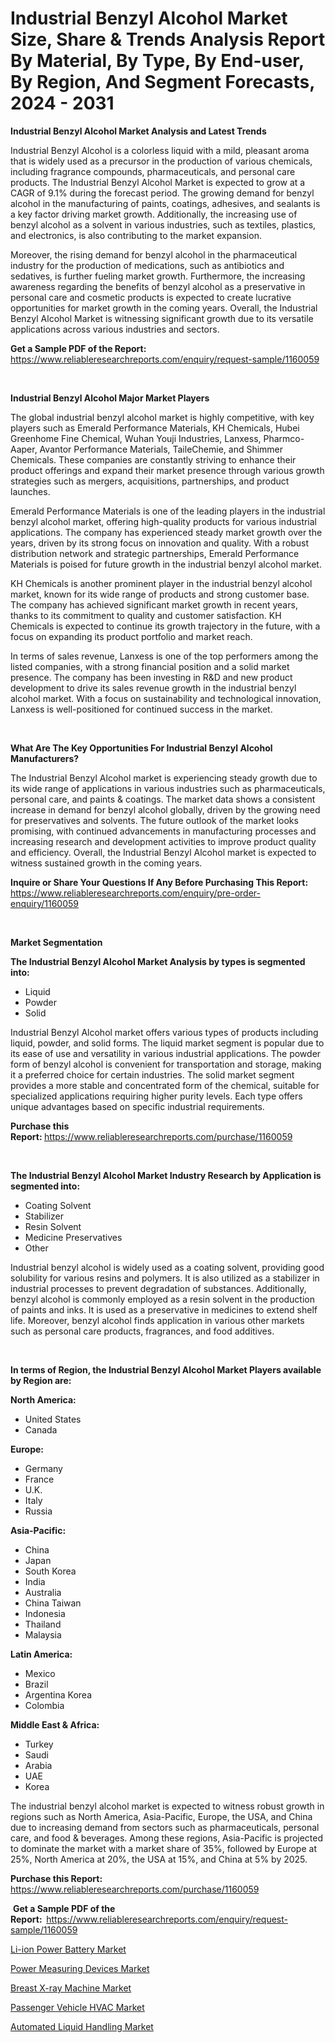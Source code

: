 <p><h1>Industrial Benzyl Alcohol Market Size, Share & Trends Analysis Report By Material, By Type, By End-user, By Region, And Segment Forecasts, 2024 - 2031</h1></p><p><strong>Industrial Benzyl Alcohol Market Analysis and Latest Trends</strong></p>
<p><p>Industrial Benzyl Alcohol is a colorless liquid with a mild, pleasant aroma that is widely used as a precursor in the production of various chemicals, including fragrance compounds, pharmaceuticals, and personal care products. The Industrial Benzyl Alcohol Market is expected to grow at a CAGR of 9.1% during the forecast period. The growing demand for benzyl alcohol in the manufacturing of paints, coatings, adhesives, and sealants is a key factor driving market growth. Additionally, the increasing use of benzyl alcohol as a solvent in various industries, such as textiles, plastics, and electronics, is also contributing to the market expansion.</p><p>Moreover, the rising demand for benzyl alcohol in the pharmaceutical industry for the production of medications, such as antibiotics and sedatives, is further fueling market growth. Furthermore, the increasing awareness regarding the benefits of benzyl alcohol as a preservative in personal care and cosmetic products is expected to create lucrative opportunities for market growth in the coming years. Overall, the Industrial Benzyl Alcohol Market is witnessing significant growth due to its versatile applications across various industries and sectors.</p></p>
<p><strong>Get a Sample PDF of the Report:&nbsp;</strong> <a href="https://www.reliableresearchreports.com/enquiry/request-sample/1160059">https://www.reliableresearchreports.com/enquiry/request-sample/1160059</a></p>
<p>&nbsp;</p>
<p><strong>Industrial Benzyl Alcohol Major Market Players</strong></p>
<p><p>The global industrial benzyl alcohol market is highly competitive, with key players such as Emerald Performance Materials, KH Chemicals, Hubei Greenhome Fine Chemical, Wuhan Youji Industries, Lanxess, Pharmco-Aaper, Avantor Performance Materials, TaileChemie, and Shimmer Chemicals. These companies are constantly striving to enhance their product offerings and expand their market presence through various growth strategies such as mergers, acquisitions, partnerships, and product launches.</p><p>Emerald Performance Materials is one of the leading players in the industrial benzyl alcohol market, offering high-quality products for various industrial applications. The company has experienced steady market growth over the years, driven by its strong focus on innovation and quality. With a robust distribution network and strategic partnerships, Emerald Performance Materials is poised for future growth in the industrial benzyl alcohol market.</p><p>KH Chemicals is another prominent player in the industrial benzyl alcohol market, known for its wide range of products and strong customer base. The company has achieved significant market growth in recent years, thanks to its commitment to quality and customer satisfaction. KH Chemicals is expected to continue its growth trajectory in the future, with a focus on expanding its product portfolio and market reach.</p><p>In terms of sales revenue, Lanxess is one of the top performers among the listed companies, with a strong financial position and a solid market presence. The company has been investing in R&D and new product development to drive its sales revenue growth in the industrial benzyl alcohol market. With a focus on sustainability and technological innovation, Lanxess is well-positioned for continued success in the market.</p></p>
<p>&nbsp;</p>
<p><strong>What Are The Key Opportunities For Industrial Benzyl Alcohol Manufacturers?</strong></p>
<p><p>The Industrial Benzyl Alcohol market is experiencing steady growth due to its wide range of applications in various industries such as pharmaceuticals, personal care, and paints & coatings. The market data shows a consistent increase in demand for benzyl alcohol globally, driven by the growing need for preservatives and solvents. The future outlook of the market looks promising, with continued advancements in manufacturing processes and increasing research and development activities to improve product quality and efficiency. Overall, the Industrial Benzyl Alcohol market is expected to witness sustained growth in the coming years.</p></p>
<p><strong>Inquire or Share Your Questions If Any Before Purchasing This Report:</strong> <a href="https://www.reliableresearchreports.com/enquiry/pre-order-enquiry/1160059">https://www.reliableresearchreports.com/enquiry/pre-order-enquiry/1160059</a></p>
<p>&nbsp;</p>
<p><strong>Market Segmentation</strong></p>
<p><strong>The Industrial Benzyl Alcohol Market Analysis by types is segmented into:</strong></p>
<p><ul><li>Liquid</li><li>Powder</li><li>Solid</li></ul></p>
<p><p>Industrial Benzyl Alcohol market offers various types of products including liquid, powder, and solid forms. The liquid market segment is popular due to its ease of use and versatility in various industrial applications. The powder form of benzyl alcohol is convenient for transportation and storage, making it a preferred choice for certain industries. The solid market segment provides a more stable and concentrated form of the chemical, suitable for specialized applications requiring higher purity levels. Each type offers unique advantages based on specific industrial requirements.</p></p>
<p><strong>Purchase this Report:&nbsp;</strong><a href="https://www.reliableresearchreports.com/purchase/1160059">https://www.reliableresearchreports.com/purchase/1160059</a></p>
<p>&nbsp;</p>
<p><strong>The Industrial Benzyl Alcohol Market Industry Research by Application is segmented into:</strong></p>
<p><ul><li>Coating Solvent</li><li>Stabilizer</li><li>Resin Solvent</li><li>Medicine Preservatives</li><li>Other</li></ul></p>
<p><p>Industrial benzyl alcohol is widely used as a coating solvent, providing good solubility for various resins and polymers. It is also utilized as a stabilizer in industrial processes to prevent degradation of substances. Additionally, benzyl alcohol is commonly employed as a resin solvent in the production of paints and inks. It is used as a preservative in medicines to extend shelf life. Moreover, benzyl alcohol finds application in various other markets such as personal care products, fragrances, and food additives.</p></p>
<p>&nbsp;</p>
<p><strong>In terms of Region, the Industrial Benzyl Alcohol Market Players available by Region are:</strong></p>
<p>
    <p> <strong> North America: </strong>
        <ul>
            <li>United States</li>
            <li>Canada</li>
        </ul>
        </p> 
    <p> <strong> Europe: </strong>
        <ul>
            <li>Germany</li>
            <li>France</li>
            <li>U.K.</li>
            <li>Italy</li>
            <li>Russia</li>
        </ul>
        </p> 
    <p> <strong> Asia-Pacific: </strong>
        <ul>
            <li>China</li>
            <li>Japan</li>
            <li>South Korea</li>
            <li>India</li>
            <li>Australia</li>
            <li>China Taiwan</li>
            <li>Indonesia</li>
            <li>Thailand</li>
            <li>Malaysia</li>
        </ul>
        </p> 
    <p> <strong> Latin America: </strong>
        <ul>
            <li>Mexico</li>
            <li>Brazil</li>
            <li>Argentina Korea</li>
            <li>Colombia</li>
        </ul>
        </p> 
    <p> <strong> Middle East & Africa: </strong>
        <ul>
            <li>Turkey</li>
            <li>Saudi</li>
            <li>Arabia</li>
            <li>UAE</li>
            <li>Korea</li>
        </ul>
    </p>
    </p>
<p><p>The industrial benzyl alcohol market is expected to witness robust growth in regions such as North America, Asia-Pacific, Europe, the USA, and China due to increasing demand from sectors such as pharmaceuticals, personal care, and food & beverages. Among these regions, Asia-Pacific is projected to dominate the market with a market share of 35%, followed by Europe at 25%, North America at 20%, the USA at 15%, and China at 5% by 2025.</p></p>
<p><strong>Purchase this Report: </strong><a href="https://www.reliableresearchreports.com/purchase/1160059">https://www.reliableresearchreports.com/purchase/1160059</a></p>
<p>&nbsp;<strong>Get a Sample PDF of the Report:&nbsp;&nbsp;</strong><a href="https://www.reliableresearchreports.com/enquiry/request-sample/1160059">https://www.reliableresearchreports.com/enquiry/request-sample/1160059</a></p>
<p><strong></strong></p>
<p><p><a href="https://github.com/derrinmiltonellis35gcl/Market-Research-Report-List-1/blob/main/li-ion-power-battery-market.md">Li-ion Power Battery Market</a></p><p><a href="https://medium.com/@macielind886/power-measuring-devices-market-trends-forecast-and-competitive-analysis-to-2031-a1b9aa230f5e">Power Measuring Devices Market</a></p><p><a href="https://github.com/lababdou/Market-Research-Report-List-1/blob/main/breast-x-ray-machine-market.md">Breast X-ray Machine Market</a></p><p><a href="https://issuu.com/reportprime-2/docs/passenger-vehicle-hvac-market-size-2030.pptx">Passenger Vehicle HVAC Market</a></p><p><a href="https://medium.com/@macielind886/automated-liquid-handling-market-trends-forecast-and-competitive-analysis-to-2031-42958a107013">Automated Liquid Handling Market</a></p></p>